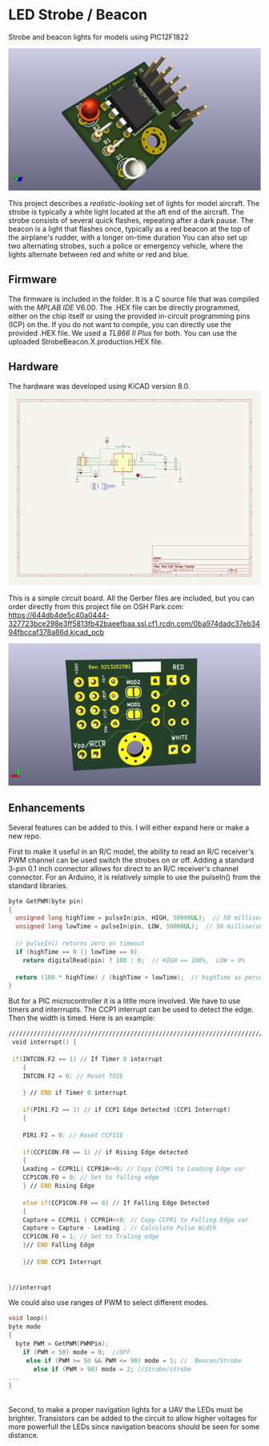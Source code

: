 # LED Strobe / Beacon
Strobe and beacon lights for models using PIC12F1822

![](https://github.com/b-wave/StrobeBeacon/blob/main/StrobeBeacon/Resources/LED_Strobe_Top.png)

This project describes a _realistic-looking_ set of lights for model aircraft. The strobe is typically a white light located at the aft end of the aircraft.  The strobe consists of several quick flashes, repeating after a dark pause. The beacon is a light that flashes once, typically as a red beacon at the top of the airplane's rudder, with a longer on-time duration You can also set up two alternating strobes, such a police or emergency vehicle, where the lights alternate between red and white or red and blue.

## Firmware
The firmware is included in the folder. It is a C source file that was compiled with the  _MPLAB IDE_ V6.00. The .HEX file can be directly programmed, either on the chip itself or using the provided in-circuit programming pins (ICP) on the. If you do not want to compile, you can directly use the provided .HEX file. We used a _TL866 II Plus_ for both. You can use the uploaded StrobeBeacon.X.production.HEX file.

## Hardware

The hardware was developed using KiCAD version 8.0.  
![](https://github.com/b-wave/StrobeBeacon/blob/main/StrobeBeacon/Resources/StrobeBeaconSchematic.jpg)

This is a simple circuit board. All the Gerber files are included, but you can order directly from this project file on OSH Park.com: https://644db4de5c40a0444-327723bce298e3ff5813fb42baeefbaa.ssl.cf1.rcdn.com/0ba974dadc37eb3494fbccaf378a86d.kicad_pcb



![](https://github.com/b-wave/StrobeBeacon/blob/main/StrobeBeacon/Resources/LED_Strobe_Bottom.png)

## Enhancements
Several features can be added to this.  I will either expand here or make a new repo. 

First to make it useful in an R/C model, the ability to read an R/C receiver's PWM channel can be used switch the strobes on or off. Adding a standard 3-pin 0.1 inch connector allows for direct to an R/C receiver's channel connector. For an Arduino, it is relatively simple to use the pulseIn() from the standard libraries.
```C
byte GetPWM(byte pin)
{
  unsigned long highTime = pulseIn(pin, HIGH, 50000UL);  // 50 millisecond timeout
  unsigned long lowTime = pulseIn(pin, LOW, 50000UL);  // 50 millisecond timeout

  // pulseIn() returns zero on timeout
  if (highTime == 0 || lowTime == 0)
    return digitalRead(pin) ? 100 : 0;  // HIGH == 100%,  LOW = 0%

  return (100 * highTime) / (highTime + lowTime);  // highTime as percentage of total cycle time
}
```

But for a PIC microcontroller it is a little more involved.  We have to use timers and interrrupts.  The CCP1 interrupt can be used to detect the edge. Then the width is timed. Here is an example:
```asm
////////////////////////////////////////////////////////////////////////////////
 void interrupt() {

 if(INTCON.F2 == 1) // If Timer 0 interrupt
	{
	INTCON.F2 = 0; // Reset TOIE

	} // END if Timer 0 interrupt

	if(PIR1.F2 == 1) // if CCP1 Edge Detected (CCP1 Interrupt)
	{

	PIR1.F2 = 0; // Reset CCP1IE

	if(CCP1CON.F0 == 1) // if Rising Edge detected
	{
	Leading = CCPR1L| CCPR1H<<8; // Copy CCPR1 to Leading Edge var
	CCP1CON.F0 = 0; // Set to falling edge
	} // END Rising Edge

	else if(CCP1CON.F0 == 0) // If Falling Edge Detected
	{
	Capture = CCPR1L | CCPR1H<<8; // Copy CCPR1 to Falling Edge var
	Capture = Capture - Leading ; // Calculate Pulse Width
	CCP1CON.F0 = 1; // Set to Traling edge
	}// END Falling Edge

	}// END CCP1 Interrupt


}//interrupt
```
We could also use ranges of PWM to select different modes. 

```C
void loop()
byte mode
{
  byte PWM = GetPWM(PWMPin);
    if (PWM < 50) mode = 0;  //OFF
     else if (PWM >= 50 && PWM <= 90) mode = 1; //  Beacon/Strobe
       else if (PWM > 90) mode = 2; //Strobe/strobe
...
}



```

Second, to make a proper navigation lights for a UAV the LEDs must be brighter.  Transistors can be added to the circuit to allow higher voltages for more powerfull the LEDs since navigation beacons should be seen for some distance. 
